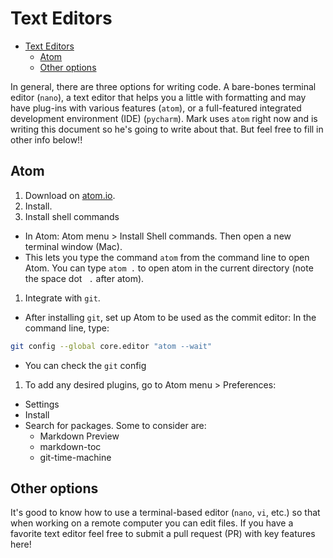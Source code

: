 # Text Editors

<!-- TOC depthFrom:1 depthTo:6 withLinks:1 updateOnSave:1 orderedList:0 -->

- [Text Editors](#text-editors)
	- [Atom](#atom)
	- [Other options](#other-options)

<!-- /TOC -->

In general, there are three options for writing code. A bare-bones terminal editor (`nano`), a text editor that helps you a little with formatting and may have plug-ins with various features (`atom`), or a full-featured integrated development environment (IDE) (`pycharm`). Mark uses `atom` right now and is writing this document so he's going to write about that. But feel free to fill in other info below!!

## Atom

1. Download on [atom.io](https://atom.io).
1. Install.
1. Install shell commands
 - In Atom: Atom menu > Install Shell commands. Then open a new terminal window (Mac).
 - This lets you type the command `atom` from the command line to open Atom. You can type `atom .` to open atom in the current directory (note the space dot ` .` after atom).
1. Integrate with `git`.
 - After installing `git`, set up Atom to be used as the commit editor: In the command line, type:
 ```bash
 git config --global core.editor "atom --wait"
 ```
 - You can check the `git` config
1. To add any desired plugins, go to Atom menu > Preferences:
  - Settings
  - Install
  - Search for packages. Some to consider are:
    - Markdown Preview
    - markdown-toc
    - git-time-machine

## Other options

It's good to know how to use a terminal-based editor (`nano`, `vi`, etc.) so that when working on a remote computer you can edit files. If you have a favorite text editor feel free to submit a pull request (PR) with key features here!
